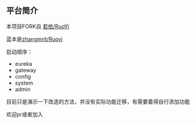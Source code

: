 ## 平台简介

本项目FORK自  [若依/RuoYi](https://gitee.com/y_project/RuoYi)

蓝本是[zhangmrit/Ruoyi](https://gitee.com/zhangmrit/RuoYi)

启动顺序：

- eureka
- gateway
- config
- system
- admin

目前只是演示一下改造的方法，并没有实际功能迁移，有需要着得自行添加功能

欢迎pr或者加入